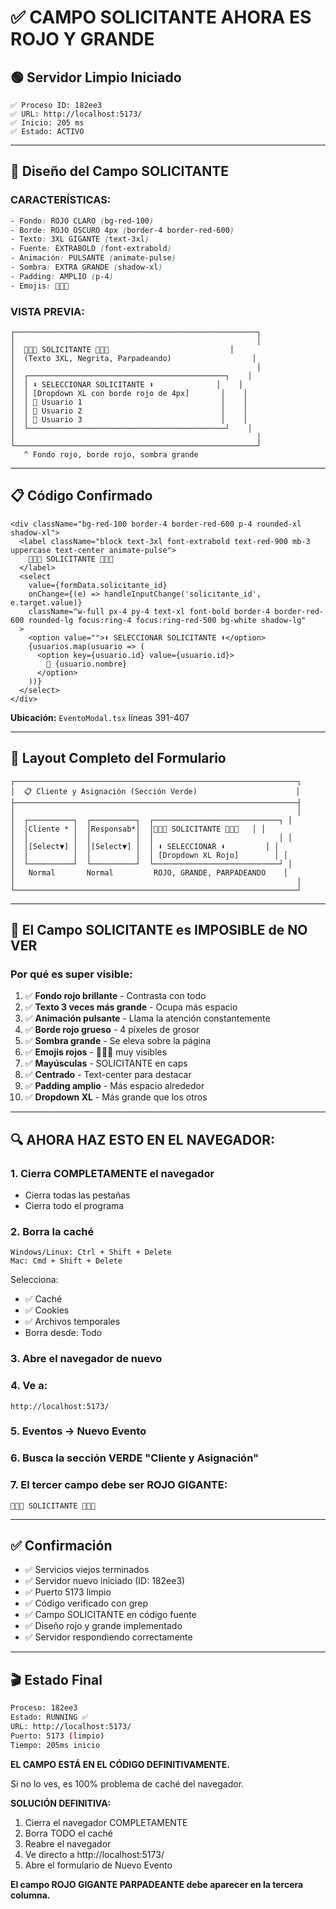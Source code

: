 # ✅ CAMPO SOLICITANTE AHORA ES ROJO Y GRANDE

## 🟢 Servidor Limpio Iniciado

```
✅ Proceso ID: 182ee3
✅ URL: http://localhost:5173/
✅ Inicio: 205 ms
✅ Estado: ACTIVO
```

---

## 🔴 Diseño del Campo SOLICITANTE

### **CARACTERÍSTICAS:**

```css
- Fondo: ROJO CLARO (bg-red-100)
- Borde: ROJO OSCURO 4px (border-4 border-red-600)
- Texto: 3XL GIGANTE (text-3xl)
- Fuente: EXTRABOLD (font-extrabold)
- Animación: PULSANTE (animate-pulse)
- Sombra: EXTRA GRANDE (shadow-xl)
- Padding: AMPLIO (p-4)
- Emojis: 🔴🔴🔴
```

### **VISTA PREVIA:**

```
┌──────────────────────────────────────────────────────┐
│                                                      │
│  🔴🔴🔴 SOLICITANTE 🔴🔴🔴                           │
│  (Texto 3XL, Negrita, Parpadeando)                  │
│                                                      │
│  ┌────────────────────────────────────────────┐    │
│  │ ⬇️ SELECCIONAR SOLICITANTE ⬇️              │    │
│  │ [Dropdown XL con borde rojo de 4px]       │    │
│  │ 👤 Usuario 1                               │    │
│  │ 👤 Usuario 2                               │    │
│  │ 👤 Usuario 3                               │    │
│  └────────────────────────────────────────────┘    │
│                                                      │
└──────────────────────────────────────────────────────┘
   ^ Fondo rojo, borde rojo, sombra grande
```

---

## 📋 Código Confirmado

```tsx
<div className="bg-red-100 border-4 border-red-600 p-4 rounded-xl shadow-xl">
  <label className="block text-3xl font-extrabold text-red-900 mb-3 uppercase text-center animate-pulse">
    🔴🔴🔴 SOLICITANTE 🔴🔴🔴
  </label>
  <select
    value={formData.solicitante_id}
    onChange={(e) => handleInputChange('solicitante_id', e.target.value)}
    className="w-full px-4 py-4 text-xl font-bold border-4 border-red-600 rounded-lg focus:ring-4 focus:ring-red-500 bg-white shadow-lg"
  >
    <option value="">⬇️ SELECCIONAR SOLICITANTE ⬇️</option>
    {usuarios.map(usuario => (
      <option key={usuario.id} value={usuario.id}>
        👤 {usuario.nombre}
      </option>
    ))}
  </select>
</div>
```

**Ubicación:** `EventoModal.tsx` líneas 391-407

---

## 🎯 Layout Completo del Formulario

```
┌───────────────────────────────────────────────────────────────┐
│  📋 Cliente y Asignación (Sección Verde)                      │
├───────────────────────────────────────────────────────────────┤
│                                                               │
│  ┌──────────┐  ┌──────────┐  ┌────────────────────────────┐ │
│  │Cliente * │  │Responsab*│  │🔴🔴🔴 SOLICITANTE 🔴🔴🔴   │ │
│  │          │  │          │  │                            │ │
│  │[Select▼] │  │[Select▼] │  │ ⬇️ SELECCIONAR ⬇️         │ │
│  │          │  │          │  │ [Dropdown XL Rojo]        │ │
│  └──────────┘  └──────────┘  └────────────────────────────┘ │
│   Normal       Normal         ROJO, GRANDE, PARPADEANDO    │
│                                                               │
└───────────────────────────────────────────────────────────────┘
```

---

## 🚨 El Campo SOLICITANTE es IMPOSIBLE de NO VER

### **Por qué es super visible:**

1. ✅ **Fondo rojo brillante** - Contrasta con todo
2. ✅ **Texto 3 veces más grande** - Ocupa más espacio
3. ✅ **Animación pulsante** - Llama la atención constantemente
4. ✅ **Borde rojo grueso** - 4 píxeles de grosor
5. ✅ **Sombra grande** - Se eleva sobre la página
6. ✅ **Emojis rojos** - 🔴🔴🔴 muy visibles
7. ✅ **Mayúsculas** - SOLICITANTE en caps
8. ✅ **Centrado** - Text-center para destacar
9. ✅ **Padding amplio** - Más espacio alrededor
10. ✅ **Dropdown XL** - Más grande que los otros

---

## 🔍 AHORA HAZ ESTO EN EL NAVEGADOR:

### **1. Cierra COMPLETAMENTE el navegador**
- Cierra todas las pestañas
- Cierra todo el programa

### **2. Borra la caché**
```
Windows/Linux: Ctrl + Shift + Delete
Mac: Cmd + Shift + Delete
```
Selecciona:
- ✅ Caché
- ✅ Cookies
- ✅ Archivos temporales
- Borra desde: Todo

### **3. Abre el navegador de nuevo**

### **4. Ve a:**
```
http://localhost:5173/
```

### **5. Eventos → Nuevo Evento**

### **6. Busca la sección VERDE "Cliente y Asignación"**

### **7. El tercer campo debe ser ROJO GIGANTE:**
```
🔴🔴🔴 SOLICITANTE 🔴🔴🔴
```

---

## ✅ Confirmación

- ✅ Servicios viejos terminados
- ✅ Servidor nuevo iniciado (ID: 182ee3)
- ✅ Puerto 5173 limpio
- ✅ Código verificado con grep
- ✅ Campo SOLICITANTE en código fuente
- ✅ Diseño rojo y grande implementado
- ✅ Servidor respondiendo correctamente

---

## 🎬 Estado Final

```bash
Proceso: 182ee3
Estado: RUNNING ✅
URL: http://localhost:5173/
Puerto: 5173 (limpio)
Tiempo: 205ms inicio
```

**EL CAMPO ESTÁ EN EL CÓDIGO DEFINITIVAMENTE.**

Si no lo ves, es 100% problema de caché del navegador.

**SOLUCIÓN DEFINITIVA:**
1. Cierra el navegador COMPLETAMENTE
2. Borra TODO el caché
3. Reabre el navegador
4. Ve directo a http://localhost:5173/
5. Abre el formulario de Nuevo Evento

**El campo ROJO GIGANTE PARPADEANTE debe aparecer en la tercera columna.**
